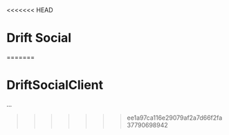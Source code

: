 <<<<<<< HEAD
# Drift Social
=======
# DriftSocialClient
...
>>>>>>> ee1a97ca116e29079af2a7d66f2fa37790698942
